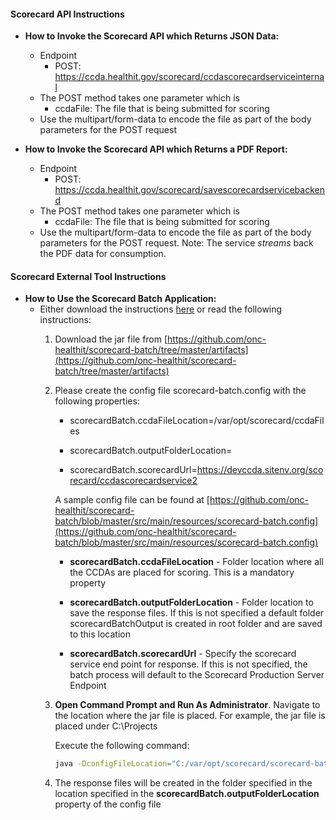 #### Scorecard API Instructions

*   **How to Invoke the Scorecard API which Returns JSON Data:**
    *   Endpoint
        *   POST: https://ccda.healthit.gov/scorecard/ccdascorecardserviceinternal
    *   The POST method takes one parameter which is
        *   ccdaFile: The file that is being submitted for scoring
    *   Use the multipart/form-data to encode the file as part of the body parameters for the POST request

*   **How to Invoke the Scorecard API which Returns a PDF Report:**
    *   Endpoint
        *   POST: https://ccda.healthit.gov/scorecard/savescorecardservicebackend
    *   The POST method takes one parameter which is
        *   ccdaFile: The file that is being submitted for scoring
    *   Use the multipart/form-data to encode the file as part of the body parameters for the POST request. Note: The service _streams_ back the PDF data for consumption.

#### Scorecard External Tool Instructions

*   **How to Use the Scorecard Batch Application:**
    *   Either download the instructions [here](https://github.com/onc-healthit/scorecard-batch/raw/master/artifacts/Scorecard-%20Batch-%20Process-Instructions.docx) or read the following instructions:
        1.  Download the jar file from [https://github.com/onc-healthit/scorecard-batch/tree/master/artifacts](https://github.com/onc-healthit/scorecard-batch/tree/master/artifacts)

        2.  Please create the config file scorecard-batch.config with the following properties:

            *   scorecardBatch.ccdaFileLocation=/var/opt/scorecard/ccdaFiles

            *   scorecardBatch.outputFolderLocation=

            *   scorecardBatch.scorecardUrl=https://devccda.sitenv.org/scorecard/ccdascorecardservice2

            A sample config file can be found at [https://github.com/onc-healthit/scorecard-batch/blob/master/src/main/resources/scorecard-batch.config](https://github.com/onc-healthit/scorecard-batch/blob/master/src/main/resources/scorecard-batch.config)

            *   **scorecardBatch.ccdaFileLocation** - Folder location where all the CCDAs are placed for scoring. This is a mandatory property

            *   **scorecardBatch.outputFolderLocation** - Folder location to save the response files. If this is not specified a default folder scorecardBatchOutput is created in root folder and are saved to this location

            *   **scorecardBatch.scorecardUrl** - Specify the scorecard service end point for response. If this is not specified, the batch process will default to the Scorecard Production Server Endpoint

        1.  **Open Command Prompt and Run As Administrator**. Navigate to the location where the jar file is placed. For example, the jar file is placed under C:\Projects

            Execute the following command:
            
            ```bash
            java -DconfigFileLocation="C:/var/opt/scorecard/scorecard-batch.config" -jar scorecard-batch.jar
            ```

        1.  The response files will be created in the folder specified in the location specified in the **scorecardBatch.outputFolderLocation** property of the config file
